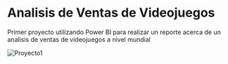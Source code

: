 # Analisis de Ventas de Videojuegos

Primer proyecto utilizando Power BI para realizar un reporte acerca de un analisis de ventas de videojuegos a nivel mundial

![Proyecto1 ](https://user-images.githubusercontent.com/45528951/162087443-073e04af-d682-4b5d-b914-ff0c8087c203.png)
